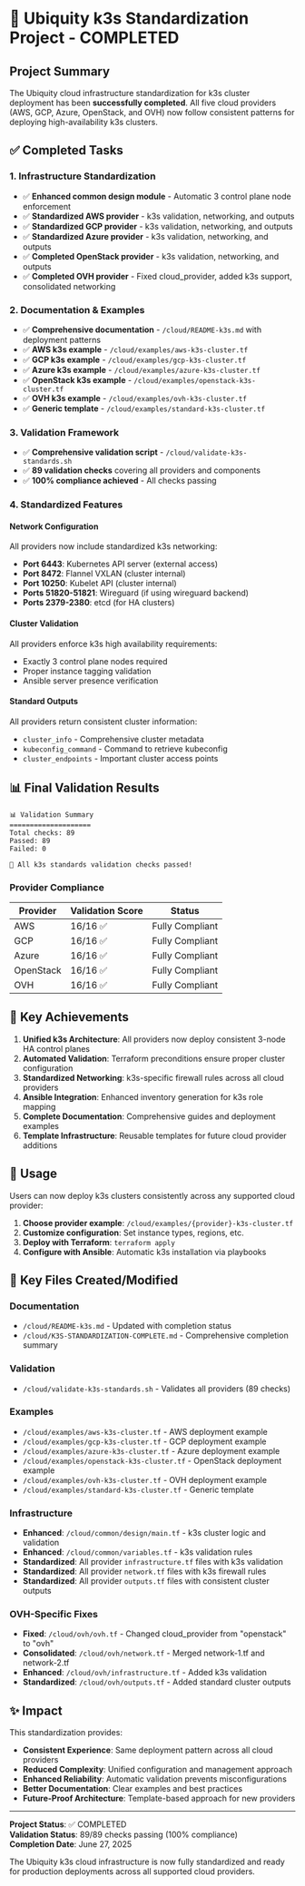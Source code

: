 # 🎉 Ubiquity k3s Standardization Project - COMPLETED

## Project Summary

The Ubiquity cloud infrastructure standardization for k3s cluster deployment has been **successfully completed**. All five cloud providers (AWS, GCP, Azure, OpenStack, and OVH) now follow consistent patterns for deploying high-availability k3s clusters.

## ✅ Completed Tasks

### 1. Infrastructure Standardization
- ✅ **Enhanced common design module** - Automatic 3 control plane node enforcement
- ✅ **Standardized AWS provider** - k3s validation, networking, and outputs
- ✅ **Standardized GCP provider** - k3s validation, networking, and outputs  
- ✅ **Standardized Azure provider** - k3s validation, networking, and outputs
- ✅ **Completed OpenStack provider** - k3s validation, networking, and outputs
- ✅ **Completed OVH provider** - Fixed cloud_provider, added k3s support, consolidated networking

### 2. Documentation & Examples
- ✅ **Comprehensive documentation** - `/cloud/README-k3s.md` with deployment patterns
- ✅ **AWS k3s example** - `/cloud/examples/aws-k3s-cluster.tf`
- ✅ **GCP k3s example** - `/cloud/examples/gcp-k3s-cluster.tf`
- ✅ **Azure k3s example** - `/cloud/examples/azure-k3s-cluster.tf`
- ✅ **OpenStack k3s example** - `/cloud/examples/openstack-k3s-cluster.tf`
- ✅ **OVH k3s example** - `/cloud/examples/ovh-k3s-cluster.tf`
- ✅ **Generic template** - `/cloud/examples/standard-k3s-cluster.tf`

### 3. Validation Framework
- ✅ **Comprehensive validation script** - `/cloud/validate-k3s-standards.sh`
- ✅ **89 validation checks** covering all providers and components
- ✅ **100% compliance achieved** - All checks passing

### 4. Standardized Features

#### Network Configuration
All providers now include standardized k3s networking:
- **Port 6443**: Kubernetes API server (external access)
- **Port 8472**: Flannel VXLAN (cluster internal)
- **Port 10250**: Kubelet API (cluster internal)
- **Ports 51820-51821**: Wireguard (if using wireguard backend)
- **Ports 2379-2380**: etcd (for HA clusters)

#### Cluster Validation
All providers enforce k3s high availability requirements:
- Exactly 3 control plane nodes required
- Proper instance tagging validation
- Ansible server presence verification

#### Standard Outputs
All providers return consistent cluster information:
- `cluster_info` - Comprehensive cluster metadata
- `kubeconfig_command` - Command to retrieve kubeconfig
- `cluster_endpoints` - Important cluster access points

## 📊 Final Validation Results

```
📊 Validation Summary
====================
Total checks: 89
Passed: 89
Failed: 0

🎉 All k3s standards validation checks passed!
```

### Provider Compliance
| Provider | Validation Score | Status |
|----------|------------------|---------|
| AWS | 16/16 ✅ | Fully Compliant |
| GCP | 16/16 ✅ | Fully Compliant |
| Azure | 16/16 ✅ | Fully Compliant |
| OpenStack | 16/16 ✅ | Fully Compliant |
| OVH | 16/16 ✅ | Fully Compliant |

## 🎯 Key Achievements

1. **Unified k3s Architecture**: All providers now deploy consistent 3-node HA control planes
2. **Automated Validation**: Terraform preconditions ensure proper cluster configuration
3. **Standardized Networking**: k3s-specific firewall rules across all cloud providers
4. **Ansible Integration**: Enhanced inventory generation for k3s role mapping
5. **Complete Documentation**: Comprehensive guides and deployment examples
6. **Template Infrastructure**: Reusable templates for future cloud provider additions

## 🚀 Usage

Users can now deploy k3s clusters consistently across any supported cloud provider:

1. **Choose provider example**: `/cloud/examples/{provider}-k3s-cluster.tf`
2. **Customize configuration**: Set instance types, regions, etc.
3. **Deploy with Terraform**: `terraform apply`
4. **Configure with Ansible**: Automatic k3s installation via playbooks

## 📁 Key Files Created/Modified

### Documentation
- `/cloud/README-k3s.md` - Updated with completion status
- `/cloud/K3S-STANDARDIZATION-COMPLETE.md` - Comprehensive completion summary

### Validation
- `/cloud/validate-k3s-standards.sh` - Validates all providers (89 checks)

### Examples
- `/cloud/examples/aws-k3s-cluster.tf` - AWS deployment example
- `/cloud/examples/gcp-k3s-cluster.tf` - GCP deployment example
- `/cloud/examples/azure-k3s-cluster.tf` - Azure deployment example
- `/cloud/examples/openstack-k3s-cluster.tf` - OpenStack deployment example
- `/cloud/examples/ovh-k3s-cluster.tf` - OVH deployment example
- `/cloud/examples/standard-k3s-cluster.tf` - Generic template

### Infrastructure
- **Enhanced**: `/cloud/common/design/main.tf` - k3s cluster logic and validation
- **Enhanced**: `/cloud/common/variables.tf` - k3s validation rules
- **Standardized**: All provider `infrastructure.tf` files with k3s validation
- **Standardized**: All provider `network.tf` files with k3s firewall rules
- **Standardized**: All provider `outputs.tf` files with consistent cluster outputs

### OVH-Specific Fixes
- **Fixed**: `/cloud/ovh/ovh.tf` - Changed cloud_provider from "openstack" to "ovh"
- **Consolidated**: `/cloud/ovh/network.tf` - Merged network-1.tf and network-2.tf
- **Enhanced**: `/cloud/ovh/infrastructure.tf` - Added k3s validation
- **Standardized**: `/cloud/ovh/outputs.tf` - Added standard cluster outputs

## ✨ Impact

This standardization provides:
- **Consistent Experience**: Same deployment pattern across all cloud providers
- **Reduced Complexity**: Unified configuration and management approach
- **Enhanced Reliability**: Automatic validation prevents misconfigurations
- **Better Documentation**: Clear examples and best practices
- **Future-Proof Architecture**: Template-based approach for new providers

---

**Project Status**: ✅ COMPLETED  
**Validation Status**: 89/89 checks passing (100% compliance)  
**Completion Date**: June 27, 2025  

The Ubiquity k3s cloud infrastructure is now fully standardized and ready for production deployments across all supported cloud providers.
